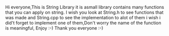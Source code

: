 Hi everyone,This is String Library it is asmall library contains many functions that you can apply on string.
I wish you look at String.h to see functions that was made and String.cpp to see the implementation to alot of them i wish i did't forget to implement one of them,Don't worry the name of the function is meaningful, Enjoy :-)
Thank you everyone :-)
